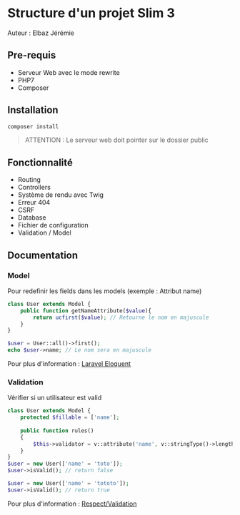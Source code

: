 # Structure d'un projet Slim 3

Auteur : Elbaz Jérémie

## Pre-requis

- Serveur Web avec le mode rewrite
- PHP7
- Composer

## Installation 

```bash
composer install
```

> ATTENTION : Le serveur web doit pointer sur le dossier public

## Fonctionnalité 

- Routing
- Controllers
- Système de rendu avec Twig
- Erreur 404 
- CSRF
- Database
- Fichier de configuration
- Validation / Model

## Documentation

### Model
Pour redefinir les fields dans les models (exemple : Attribut name)
```php 
class User extends Model {
    public function getNameAttribute($value){
        return ucfirst($value); // Retourne le nom en majuscule
    }
}

$user = User::all()->first();
echo $user->name; // Le nom sera en majuscule
```

Pour plus d'information : [Laravel Eloquent](https://laravel.com/docs/5.3/eloquent-mutators "Lien de laravel eloquent")

### Validation
Vérifier si un utilisateur est valid 
```php
class User extends Model {
    protected $fillable = ['name'];
    
    public function rules()
    {
        $this->validator = v::attribute('name', v::stringType()->length(6,32));
    }
}    
$user = new User(['name' = 'toto']);
$user->isValid(); // return false

$user = new User(['name' = 'tototo']);
$user->isValid(); // return true
```

Pour plus d'information : [Respect/Validation](https://github.com/Respect/Validation)

